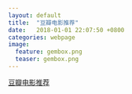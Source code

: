 ```yaml
---  
layout: default  
title:  "豆瓣电影推荐"  
date:   2018-01-01 22:07:50 +0800  
categories: webpage
image:
  feature: gembox.png
  teaser: gembox.png
---  
```


<a href="/portfolio/豆瓣电影/index.html">豆瓣电影推荐</a>